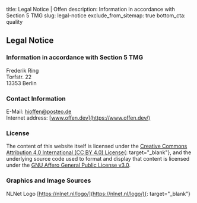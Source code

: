 title: Legal Notice | Offen
description: Information in accordance with Section 5 TMG
slug: legal-notice
exclude_from_sitemap: true
bottom_cta: quality

## Legal Notice

### Information in accordance with Section 5 TMG
Frederik Ring  
Torfstr. 22  
13353 Berlin  

### Contact Information
E-Mail: [hioffen@posteo.de](mailto:hioffen@posteo.de)  
Internet address: [www.offen.dev](https://www.offen.dev/)

### License
The content of this website itself is licensed under the [Creative Commons Attribution 4.0 International (CC BY 4.0) License](https://creativecommons.org/licenses/by/4.0/){: target="_blank"}, and the underlying source code used to format and display that content is licensed under the [GNU Affero General Public License v3.0](https://github.com/offen/website/blob/development/LICENSE).

### Graphics and Image Sources
NLNet Logo [https://nlnet.nl/logo/](https://nlnet.nl/logo/){: target="_blank"}
